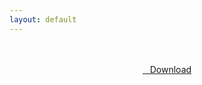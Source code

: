```yaml
---
layout: default
---
```


<br />

<br />

<center>
<a href="https://drive.google.com/uc?authuser=0&id=1BlEQmsKAAbTfGkLbtJHRBk7tmCW1aXKP&export=download" class="hbt"><i class="fa fa-chevron-down" aria-hidden="true"></i>&nbsp; &nbsp;Download</a>
</center><br />

<br />

